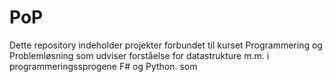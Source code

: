 # PoP
 Dette repository indeholder projekter forbundet til kurset Programmering og Problemløsning som udviser forståelse for datastrukture m.m. i programmeringssprogene F# og Python.  som 
